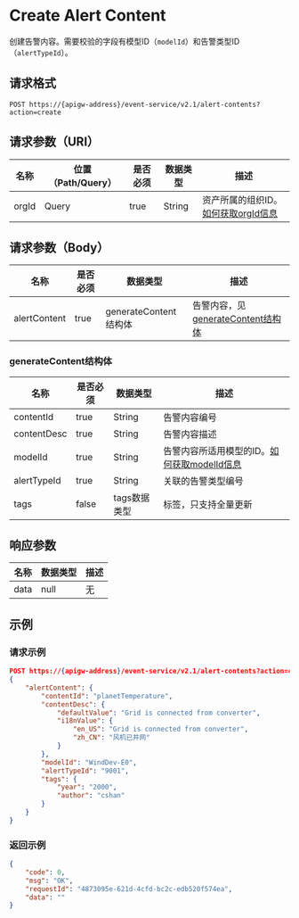 # Create Alert Content

创建告警内容。需要校验的字段有模型ID（`modelId`）和告警类型ID（`alertTypeId`）。

## 请求格式

```
POST https://{apigw-address}/event-service/v2.1/alert-contents?action=create
```

## 请求参数（URI）

| 名称          | 位置（Path/Query） | 是否必须 | 数据类型 | 描述      |
|---------------|------------------|----------|-----------|--------------|
| orgId         | Query            | true     | String    | 资产所属的组织ID。[如何获取orgId信息](/docs/api/zh_CN/latest/api_faqs#id-orgid-orgid)                |


## 请求参数（Body）
| 名称 | 是否必须 | 数据类型 | 描述 |
|------|-----------------|-----------|-------------|
| alertContent          | true    | generateContent结构体    | 告警内容，见[generateContent结构体](create_alert_content#generatecontent-generatecontent)|

### generateContent结构体 <generatecontent>

| 名称 | 是否必须 | 数据类型 | 描述 |
|------|-----------------|-----------|-------------|
|contentId|true|String|告警内容编号|
|contentDesc|true|String|告警内容描述|
| modelId          | true    | String    | 告警内容所适用模型的ID。[如何获取modelId信息](/docs/api/zh_CN/latest/api_faqs#modelid-modelid)  |
| alertTypeId        | true     | String    | 关联的告警类型编号 |
|tags|false|tags数据类型|标签，只支持全量更新|

## 响应参数

| 名称  | 数据类型      | 描述               |
|-------|----------------|---------------------------|
|data|null|无|



## 示例

### 请求示例

```json
POST https://{apigw-address}/event-service/v2.1/alert-contents?action=create&orgId=1c499110e8800000
{
	"alertContent": {
		"contentId": "planetTemperature",
		"contentDesc": {
			"defaultValue": "Grid is connected from converter",
			"i18nValue": {
				"en_US": "Grid is connected from converter",
				"zh_CN": "风机已并网"
			}
		},
		"modelId": "WindDev-E0",
		"alertTypeId": "9001",
		"tags": {
			"year": "2000",
			"author": "cshan"
		}
	}
}
```

### 返回示例

```json
{
	"code": 0,
	"msg": "OK",
	"requestId": "4873095e-621d-4cfd-bc2c-edb520f574ea",
	"data": ""
}
```
